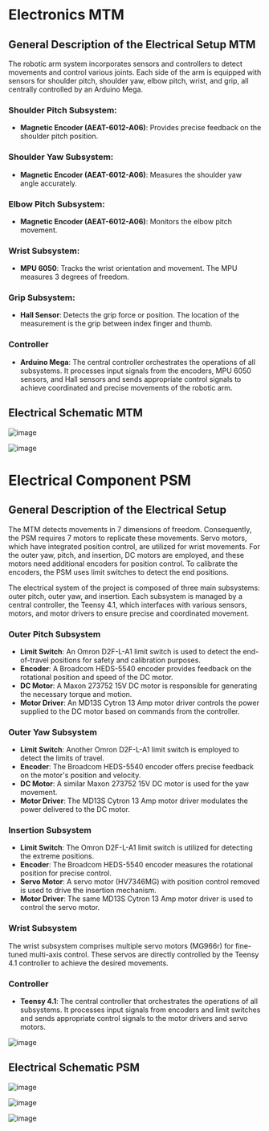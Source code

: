 # Electronics MTM

## General Description of the Electrical Setup MTM
The robotic arm system incorporates sensors and controllers to detect movements and control various joints. Each side of the arm is equipped with sensors for shoulder pitch, shoulder yaw, elbow pitch, wrist, and grip, all centrally controlled by an Arduino Mega.

### Shoulder Pitch Subsystem:
- **Magnetic Encoder (AEAT-6012-A06)**: Provides precise feedback on the shoulder pitch position.

### Shoulder Yaw Subsystem:
- **Magnetic Encoder (AEAT-6012-A06)**: Measures the shoulder yaw angle accurately.

### Elbow Pitch Subsystem:
- **Magnetic Encoder (AEAT-6012-A06)**: Monitors the elbow pitch movement.

### Wrist Subsystem:
- **MPU 6050**: Tracks the wrist orientation and movement. The MPU measures 3 degrees of freedom.

### Grip Subsystem:
- **Hall Sensor**: Detects the grip force or position. The location of the measurement is the grip between index finger and thumb.

### Controller
- **Arduino Mega**: The central controller orchestrates the operations of all subsystems. It processes input signals from the encoders, MPU 6050 sensors, and Hall sensors and sends appropriate control signals to achieve coordinated and precise movements of the robotic arm.

## Electrical Schematic MTM
![image](https://github.com/AW9920/osMDV/assets/76056168/c7714793-d4a3-4a42-a1a7-49d75c5d7415)

![image](https://github.com/AW9920/osMDV/assets/76056168/8caa71ce-837c-4679-90d1-c0537a82bebb)


# Electrical Component PSM

## General Description of the Electrical Setup
The MTM detects movements in 7 dimensions of freedom. Consequently, the PSM requires 7 motors to replicate these movements. Servo motors, which have integrated position control, are utilized for wrist movements. For the outer yaw, pitch, and insertion, DC motors are employed, and these motors need additional encoders for position control. To calibrate the encoders, the PSM uses limit switches to detect the end positions.

The electrical system of the project is composed of three main subsystems: outer pitch, outer yaw, and insertion. Each subsystem is managed by a central controller, the Teensy 4.1, which interfaces with various sensors, motors, and motor drivers to ensure precise and coordinated movement.

### Outer Pitch Subsystem
- **Limit Switch**: An Omron D2F-L-A1 limit switch is used to detect the end-of-travel positions for safety and calibration purposes.
- **Encoder**: A Broadcom HEDS-5540 encoder provides feedback on the rotational position and speed of the DC motor.
- **DC Motor**: A Maxon 273752 15V DC motor is responsible for generating the necessary torque and motion.
- **Motor Driver**: An MD13S Cytron 13 Amp motor driver controls the power supplied to the DC motor based on commands from the controller.

### Outer Yaw Subsystem
- **Limit Switch**: Another Omron D2F-L-A1 limit switch is employed to detect the limits of travel.
- **Encoder**: The Broadcom HEDS-5540 encoder offers precise feedback on the motor's position and velocity.
- **DC Motor**: A similar Maxon 273752 15V DC motor is used for the yaw movement.
- **Motor Driver**: The MD13S Cytron 13 Amp motor driver modulates the power delivered to the DC motor.

### Insertion Subsystem
- **Limit Switch**: The Omron D2F-L-A1 limit switch is utilized for detecting the extreme positions.
- **Encoder**: The Broadcom HEDS-5540 encoder measures the rotational position for precise control.
- **Servo Motor**: A servo motor (HV7346MG) with position control removed is used to drive the insertion mechanism.
- **Motor Driver**: The same MD13S Cytron 13 Amp motor driver is used to control the servo motor.

### Wrist Subsystem
The wrist subsystem comprises multiple servo motors (MG966r) for fine-tuned multi-axis control. These servos are directly controlled by the Teensy 4.1 controller to achieve the desired movements.

### Controller
- **Teensy 4.1**: The central controller that orchestrates the operations of all subsystems. It processes input signals from encoders and limit switches and sends appropriate control signals to the motor drivers and servo motors.



![image](https://github.com/AW9920/osMDV/assets/76056168/6fb0c4c8-1e95-4db8-a5aa-cfffba504cfd)

## Electrical Schematic PSM

![image](https://github.com/AW9920/osMDV/assets/76056168/54f3b947-939d-432c-a1ec-a0965999e298)

![image](https://github.com/AW9920/osMDV/assets/76056168/8cd2c804-6cf9-4c23-aa64-0961a717756b)

![image](https://github.com/AW9920/osMDV/assets/76056168/97f33d15-e122-4ada-9089-cb1507c8201d)
